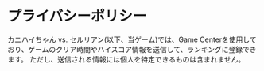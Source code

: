 # プライバシーポリシー

カニハイちゃん vs. セルリアン(以下、当ゲーム)では、Game Centerを使用しており、ゲームのクリア時間やハイスコア情報を送信して、ランキングに登録できます。
ただし、送信される情報には個人を特定できるものは含まれません。